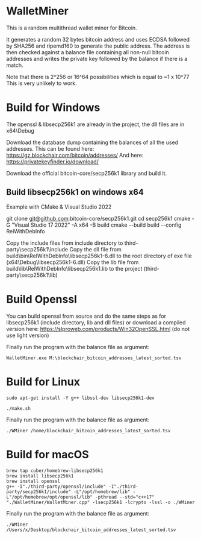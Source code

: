 # WalletMiner

This is a random multithread wallet miner for Bitcoin.

It generates a random 32 bytes bitcoin address and uses ECDSA followed by SHA256 and ripemd160 to generate the public address.
The address is then checked against a balance file containing all non-null bitcoin addresses and writes the private key followed by the balance if there is a match.

Note that there is 2^256 or 16^64 possibilities which is equal to ~1 x 10^77
This is very unlikely to work.

# Build for Windows

The openssl & libsecp256k1 are already in the project, the dll files are in x64\Debug

Download the database dump containing the balances of all the used addresses.
This can be found here: https://gz.blockchair.com/bitcoin/addresses/
And here: https://privatekeyfinder.io/download/

Download the official bitcoin-core/secp256k1 library and build it.

## Build libsecp256k1 on windows x64

Example with CMake & Visual Studio 2022

git clone git@github.com:bitcoin-core/secp256k1.git
cd secp256k1
cmake -G "Visual Studio 17 2022" -A x64 -B build
cmake --build build --config RelWithDebInfo

Copy the include files from include directory to third-party\secp256k1\include
Copy the dll file from build\bin\RelWithDebInfo\libsecp256k1-6.dll to the root directory of exe file (x64\Debug\libsecp256k1-6.dll)
Copy the lib file from build\lib\RelWithDebInfo\libsecp256k1.lib to the project (third-party\secp256k1\lib)

# Build Openssl

You can build openssl from source and do the same steps as for libsecp256k1 (include directory, lib and dll files)
or download a compiled version here: https://slproweb.com/products/Win32OpenSSL.html (do not use light version)

Finally run the program with the balance file as argument:

`WalletMiner.exe M:\blockchair_bitcoin_addresses_latest_sorted.tsv`

# Build for Linux

`sudo apt-get install -Y g++ libssl-dev libsecp256k1-dev`

`./make.sh`

Finally run the program with the balance file as argument:

`./WMiner /home/blockchair_bitcoin_addresses_latest_sorted.tsv`

# Build for macOS

```
brew tap cuber/homebrew-libsecp256k1
brew install libsecp256k1
brew install openssl
g++ -I"./third-party/openssl/include" -I"./third-party/secp256k1/include" -L"/opt/homebrew/lib" -L"/opt/homebrew/opt/openssl/lib" -pthread --std="c++17" "./WalletMiner/WalletMiner.cpp" -lsecp256k1 -lcrypto -lssl -o ./WMiner
```

Finally run the program with the balance file as argument:

`./WMiner /Users/x/Desktop/blockchair_bitcoin_addresses_latest_sorted.tsv`